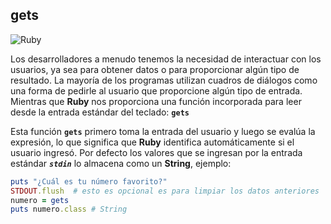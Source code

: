 ## gets

![Ruby](https://img.shields.io/badge/ruby-%23CC342D.svg?logo=ruby&logoColor=white)

Los desarrolladores a menudo tenemos la necesidad de interactuar con los usuarios, ya sea para obtener datos o para proporcionar algún tipo de resultado. La mayoría de los programas utilizan cuadros de diálogos como una forma de pedirle al usuario que proporcione algún tipo de entrada. Mientras que **Ruby** nos proporciona una función incorporada para leer desde la entrada estándar del teclado: **`gets`**

Esta función **`gets`** primero toma la entrada del usuario y luego se evalúa la expresión, lo que significa que **Ruby** identifica automáticamente si el usuario ingresó. Por defecto los valores que se ingresan por la entrada estándar ***`stdin`*** lo almacena como un **String**, ejemplo:  


```ruby
puts "¿Cuál es tu número favorito?"  
STDOUT.flush  # esto es opcional es para limpiar los datos anteriores
numero = gets
puts numero.class # String
```

